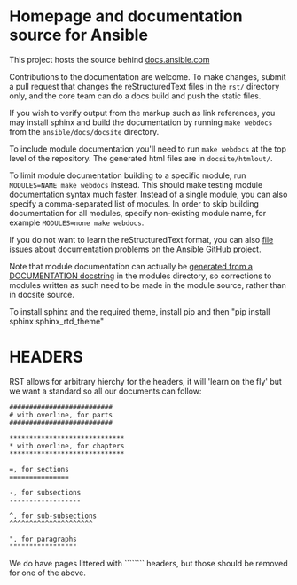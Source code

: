 Homepage and documentation source for Ansible
=============================================

This project hosts the source behind [docs.ansible.com](https://docs.ansible.com/)

Contributions to the documentation are welcome. To make changes, submit a pull request that changes the reStructuredText files in the `rst/` directory only, and the core team can do a docs build and push the static files.

If you wish to verify output from the markup such as link references, you may install sphinx and build the documentation by running `make webdocs` from the `ansible/docs/docsite` directory.

To include module documentation you'll need to run `make webdocs` at the top level of the repository. The generated html files are in `docsite/htmlout/`.

To limit module documentation building to a specific module, run `MODULES=NAME make webdocs` instead. This should make testing module documentation syntax much faster. Instead of a single module, you can also specify a comma-separated list of modules. In order to skip building documentation for all modules, specify non-existing module name, for example `MODULES=none make webdocs`.

If you do not want to learn the reStructuredText format, you can also [file issues] about documentation problems on the Ansible GitHub project.

Note that module documentation can actually be [generated from a DOCUMENTATION docstring][module-docs] in the modules directory, so corrections to modules written as such need to be made in the module source, rather than in docsite source.

To install sphinx and the required theme, install pip and then "pip install sphinx sphinx_rtd_theme"

[file issues]: https://github.com/ansible/ansible/issues
[module-docs]: https://docs.ansible.com/developing_modules.html#documenting-your-module

HEADERS
=======

RST allows for arbitrary hierchy for the headers, it will 'learn on the fly' but we want a standard so all our documents can follow:

```
##########################
# with overline, for parts
##########################

*****************************
* with overline, for chapters
*****************************

=, for sections
===============

-, for subsections
------------------

^, for sub-subsections
^^^^^^^^^^^^^^^^^^^^^

", for paragraphs
"""""""""""""""""

```

We do have pages littered with ```````` headers, but those should be removed for one of the above.
